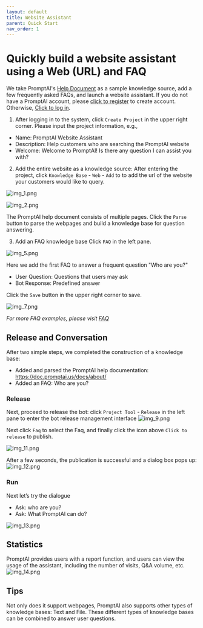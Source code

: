 ```yaml
---
layout: default
title: Website Assistant
parent: Quick Start
nav_order: 1
---
```

# Quickly build a website assistant using a Web (URL) and FAQ
We take PromptAI's [Help Document](https://doc.promptai.us/docs/about/) as a sample knowledge source, add a few frequently asked FAQs, and launch a website assistant. 
If you do not have a PromptAI account, please [click to register](https://app.promptai.us/register) to create account. Otherwise, [Click to log in](https://app.promptai.us/login).

1. After logging in to the system, click `Create Project` in the upper right corner. Please input the project information, e.g., 
- Name: PromptAI Website Assistant
- Description: Help customers who are searching the PromptAI website
- Welcome: Welcome to PromptAI! Is there any question I can assist you with?

<!-- ![img.png](/assets/images/quick_start/kb/kb-01.png) -->

2. Add the entire website as a knowledge source: After entering the project, click `Knowledge Base` - `Web` - `Add` to to add the url of the website your customers would like to query. 

![img_1.png](/assets/images/quick_start/kb/kb-02.png)

![img_2.png](/assets/images/quick_start/kb/kb-03.png)

The PromptAI help document consists of multiple pages. Click the `Parse` button to parse the webpages and build a knowledge base for question answering. 

<!--
filter:
- Use "Filer" to filter links by keywords
-Select box to the left of Url

Here we use Select All by default, just click `OK` in the lower right corner.

![img_3.png](/assets/images/quick_start/kb/kb-04.png)

Next, the system will automatically parse the page and initialize the knowledge base.

![img_4.png](/assets/images/quick_start/kb/kb-05.png)

After initialization is completed, all web statuses change to "complete"

![img_6.png](/assets/images/quick_start/kb/kb-06.png)

-->

3. Add an FAQ knowledge base
Click `FAQ` in the left pane. 

![img_5.png](/assets/images/quick_start/kb/kb-07.png)

Here we add the first FAQ to answer a frequent question "Who are you?"

- User Question: Questions that users may ask
- Bot Response: Predefined answer

Click the `Save` button in the upper right corner to save.

![img_7.png](/assets/images/quick_start/kb/kb-08.png)

*For more FAQ examples, please visit [FAQ](/docs/tutorial/faq/)*

## Release and Conversation
After two simple steps, we completed the construction of a knowledge base:
- Added and parsed the PromptAI help documentation: https://doc.promptai.us/docs/about/
- Added an FAQ: Who are you?

### Release
Next, proceed to release the bot: click `Project Tool` - `Release` in the left pane to enter the bot release management interface
![img_9.png](/assets/images/quick_start/kb/kb-09.png)

Next click `Faq` to select the Faq, and finally click the icon above `Click to release` to publish.

![img_11.png](/assets/images/quick_start/kb/kb-10.png)

After a few seconds, the publication is successful and a dialog box pops up:
![img_12.png](/assets/images/quick_start/kb/kb-11.png)

### Run

Next let’s try the dialogue
- Ask: who are you?
- Ask: What PromptAI can do?

![img_13.png](/assets/images/quick_start/kb/kb-12.png)


## Statistics

PromptAI provides users with a report function, and users can view the usage of the assistant, including the number of visits, Q&A volume, etc.
![img_14.png](/assets/images/quick_start/kb/kb-13.png)

## Tips
Not only does it support webpages, PromptAI also supports other types of knowledge bases: Text and File. These different types of knowledge bases can be combined to answer user questions.
